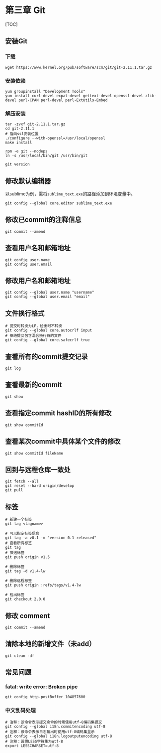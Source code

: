 # 第三章 Git

[TOC]



## 安装Git

### 下载

```shell
wget https://www.kernel.org/pub/software/scm/git/git-2.11.1.tar.gz
```

### 安装依赖

```shell
yum groupinstall "Development Tools"
yum install curl-devel expat-devel gettext-devel openssl-devel zlib-devel perl-CPAN perl-devel perl-ExtUtils-Embed
```

### 解压安装

```shell
tar -zvxf git-2.11.1.tar.gz
cd git-2.11.1
# 指向ssl安装位置
./configure --with-openssl=/usr/local/openssl
make install

rpm -e git --nodeps
ln -s /usr/local/bin/git /usr/bin/git

git version
```

## 修改默认编辑器

以sublime为例，需将`sublime_text.exe`的路径添加到环境变量中。

```shell
git config --global core.editor sublime_text.exe
```

## 修改已commit的注释信息

```shell
git commit --amend
```

## 查看用户名和邮箱地址

```shell
git config user.name
git config user.email
```

## 修改用户名和邮箱地址

```shell
git config --global user.name "username"
git config --global user.email "email"
```

## 文件换行格式

```shell
# 提交时转换为LF，检出时不转换
git config --global core.autocrlf input
# 拒绝提交包含混合换行符的文件
git config --global core.safecrlf true
```

## 查看所有的commit提交记录

```shell
git log
```

## 查看最新的commit

```shell
git show
```

## 查看指定commit hashID的所有修改

```shell
git show commitId
```

## 查看某次commit中具体某个文件的修改

```shell
git show commitId fileName
```

## 回到与远程仓库一致处

```shell
git fetch --all  
git reset --hard origin/develop
git pull
```

##  标签

```shell
# 新建一个标签
git tag <tagname>

# 可以指定标签信息
git tag -a v0.1 -m "version 0.1 released"
# 查看所有标签
git tag
# 推送标签
git push origin v1.5

# 删除标签
git tag -d v1.4-lw

# 删除远程标签
git push origin :refs/tags/v1.4-lw

# 检出标签
git checkout 2.0.0
```

## 修改 comment

```shell
git commit --amend
```

## 清除本地的新增文件（未add）

```shell
git clean -df
```

## 常见问题

### fatal: write error: Broken pipe

```shell
git config http.postBuffer 104857600
```


### 中文乱码处理

```shell
# 注释：该命令表示提交命令的时候使用utf-8编码集提交
git config --global i18n.commitencoding utf-8
# 注释：该命令表示日志输出时使用utf-8编码集显示
git config --global i18n.logoutputencoding utf-8
# 注释：设置LESS字符集为utf-8
export LESSCHARSET=utf-8
```